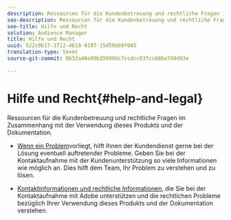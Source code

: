 ```yaml
---
description: Ressourcen für die Kundenbetreuung und rechtliche Fragen im Zusammenhang mit der Verwendung dieses Produkts und der Dokumentation.
seo-description: Ressourcen für die Kundenbetreuung und rechtliche Fragen im Zusammenhang mit der Verwendung dieses Produkts und der Dokumentation.
seo-title: Hilfe und Recht
solution: Audience Manager
title: Hilfe und Recht
uuid: 522c9b17-3712-4619-9197-15d50eb97045
translation-type: tm+mt
source-git-commit: 0b32a48e99b35990dc7ccdcc03fcc68ba769d93e

---
```



# Hilfe und Recht{#help-and-legal}

Ressourcen für die Kundenbetreuung und rechtliche Fragen im Zusammenhang mit der Verwendung dieses Produkts und der Dokumentation.

* [Wenn ein Problem](/help/using/help-legal/help-problem.md)vorliegt, hilft Ihnen der Kundendienst gerne bei der Lösung eventuell auftretender Probleme. Geben Sie bei der Kontaktaufnahme mit der Kundenunterstützung so viele Informationen wie möglich an. Dies hilft dem Team, Ihr Problem zu verstehen und zu lösen.


* [Kontaktinformationen und rechtliche Informationen](/help/using/help-legal/help-legal-contact.md), die Sie bei der Kontaktaufnahme mit Adobe unterstützen und die rechtlichen Probleme bezüglich Ihrer Verwendung dieses Produkts und der Dokumentation verstehen.
